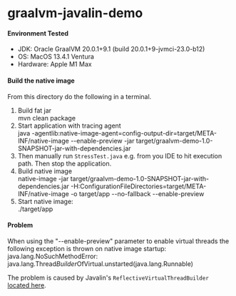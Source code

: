 # graalvm-javalin-demo

#### Environment Tested

- JDK: Oracle GraalVM 20.0.1+9.1 (build 20.0.1+9-jvmci-23.0-b12)
- OS: MacOS 13.4.1 Ventura
- Hardware: Apple M1 Max

#### Build the native image

From this directory do the following in a terminal.
1. Build fat jar <br>
  mvn clean package
2. Start application with tracing agent <br>
  java -agentlib:native-image-agent=config-output-dir=target/META-INF/native-image --enable-preview -jar target/graalvm-demo-1.0-SNAPSHOT-jar-with-dependencies.jar
3. Then manually run ```StressTest.java``` e.g. from you IDE to hit execution path. Then stop the application.
4. Build native image <br>
  native-image -jar target/graalvm-demo-1.0-SNAPSHOT-jar-with-dependencies.jar -H:ConfigurationFileDirectories=target/META-INF/native-image -o target/app --no-fallback --enable-preview
5. Start native image: <br>
  ./target/app

#### Problem
When using the "--enable-preview" parameter to enable virtual threads the following exception is thrown on native image startup:<br>
java.lang.NoSuchMethodError: java.lang.Thread$Builder$OfVirtual.unstarted(java.lang.Runnable)

The problem is caused by Javalin's ```ReflectiveVirtualThreadBuilder``` [located here](https://github.com/javalin/javalin/blob/master/javalin/src/main/java/io/javalin/util/ConcurrencyUtil.kt#L100).
